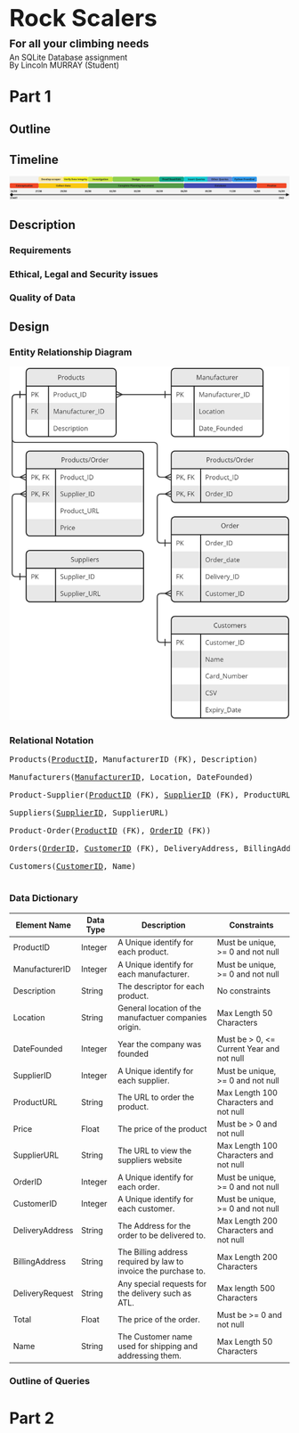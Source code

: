 <h3 style='font-size:3em; line-height:0px;'> Rock Scalers </h3>
<h3 style='font-size:1.37em; line-height:0.5em'> For all your climbing needs </h3>
<p style='line-height:0px;'>An SQLite Database assignment<br></p>
<p style='line-height:0px;'>By Lincoln MURRAY (Student)</p>

# Part 1
## Outline

## Timeline
<img src='images/Timeline.jpg'>  

## Description
### Requirements
### Ethical, Legal and Security issues
### Quality of Data

## Design
### Entity Relationship Diagram
<img src='images/Entity Relationship Diagram.jpg'>  

### Relational Notation
<pre>
Products(<u>ProductID</u>, ManufacturerID (FK), Description)

Manufacturers(<u>ManufacturerID</u>, Location, DateFounded)

Product-Supplier(<u>ProductID</u> (FK), <u>SupplierID</u> (FK), ProductURL, Price)

Suppliers(<u>SupplierID</u>, SupplierURL)

Product-Order(<u>ProductID</u> (FK), <u>OrderID</u> (FK))

Orders(<u>OrderID</u>, <u>CustomerID</u> (FK), DeliveryAddress, BillingAddress, DeliveryRequest, Total)

Customers(<u>CustomerID</u>, Name)

</pre>

### Data Dictionary
<table><thead>
  <tr>
    <th>Element Name</th>
    <th>Data Type</th>
    <th>Description</th>
    <th>Constraints</th>
  </tr></thead>
<tbody>
  <tr>
    <td>ProductID</td>
    <td>Integer</td>
    <td>A Unique identify for each product.</td>
    <td>Must be unique, &gt;= 0 and not null</td>
  </tr>
  <tr>
    <td>ManufacturerID</td>
    <td>Integer</td>
    <td>A Unique identify for each manufacturer.</td>
    <td>Must be unique, &gt;= 0 and not null</td>
  </tr>
  <tr>
    <td>Description</td>
    <td>String</td>
    <td>The descriptor for each product.</td>
    <td>No constraints</td>
  </tr>
  <tr>
    <td>Location</td>
    <td>String</td>
    <td>General location of the manufactuer companies origin.</td>
    <td>Max Length 50 Characters</td>
  </tr>
  <tr>
    <td>DateFounded</td>
    <td>Integer</td>
    <td>Year the company was founded</td>
    <td>Must be &gt; 0, &lt;= Current Year and not null</td>
  </tr>
  <tr>
    <td>SupplierID</td>
    <td>Integer</td>
    <td>A Unique identify for each supplier.</td>
    <td>Must be unique, &gt;= 0 and not null</td>
  </tr>
  <tr>
    <td>ProductURL</td>
    <td>String</td>
    <td>The URL to order the product.</td>
    <td>Max Length 100 Characters and not null</td>
  </tr>
  <tr>
    <td>Price</td>
    <td>Float</td>
    <td>The price of the product</td>
    <td>Must be &gt; 0 and not null</td>
  </tr>
  <tr>
    <td>SupplierURL</td>
    <td>String</td>
    <td>The URL to view the suppliers website</td>
    <td>Max Length 100 Characters and not null</td>
  </tr>
  <tr>
    <td>OrderID</td>
    <td>Integer</td>
    <td>A Unique identify for each order.</td>
    <td>Must be unique, &gt;= 0 and not null</td>
  </tr>
  <tr>
    <td>CustomerID</td>
    <td>Integer</td>
    <td>A Unique identify for each customer.</td>
    <td>Must be unique, &gt;= 0 and not null</td>
  </tr>
  <tr>
    <td>DeliveryAddress</td>
    <td>String</td>
    <td>The Address for the order to be delivered to.</td>
    <td>Max Length 200 Characters and not null</td>
  </tr>
  <tr>
    <td>BillingAddress</td>
    <td>String</td>
    <td>The Billing address required by law to invoice the purchase to.</td>
    <td>Max Length 200 Characters</td>
  </tr>
  <tr>
    <td>DeliveryRequest</td>
    <td>String</td>
    <td>Any special requests for the delivery such as ATL.</td>
    <td>Max length 500 Characters</td>
  </tr>
  <tr>
    <td>Total</td>
    <td>Float</td>
    <td>The price of the order.</td>
    <td>Must be &gt;= 0 and not null</td>
  </tr>
  <tr>
    <td>Name</td>
    <td>String</td>
    <td>The Customer name used for shipping and addressing them.</td>
    <td>Max Length 50 Characters</td>
  </tr>
</tbody></table>

### Outline of Queries
# Part 2